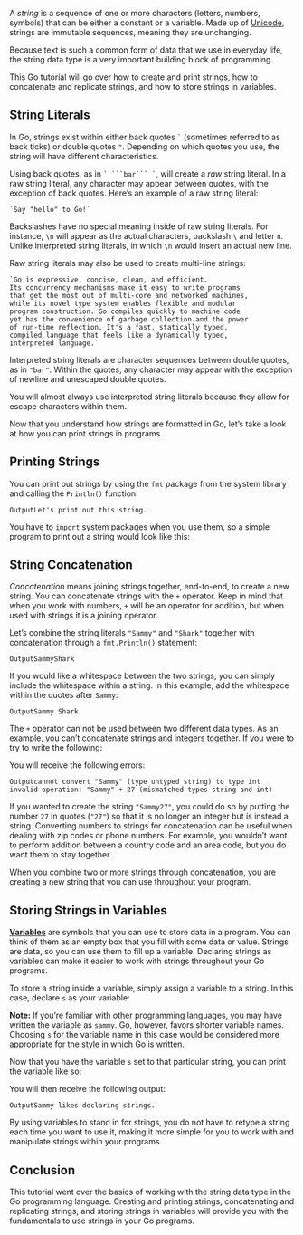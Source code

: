 A _string_ is a sequence of one or more characters (letters, numbers, symbols) that can be either a constant or a variable. Made up of [Unicode](https://unicode.org/), strings are immutable sequences, meaning they are unchanging.

Because text is such a common form of data that we use in everyday life, the string data type is a very important building block of programming.

This Go tutorial will go over how to create and print strings, how to concatenate and replicate strings, and how to store strings in variables.

## String Literals

In Go, strings exist within either back quotes `` ` `` (sometimes referred to as back ticks) or double quotes `"`. Depending on which quotes you use, the string will have different characteristics.

Using back quotes, as in `` ` ```bar``` ` ``, will create a _raw_ string literal. In a raw string literal, any character may appear between quotes, with the exception of back quotes. Here’s an example of a raw string literal:

```
`Say "hello" to Go!`
```

Backslashes have no special meaning inside of raw string literals. For instance, `\n` will appear as the actual characters, backslash `\` and letter `n`. Unlike interpreted string literals, in which `\n` would insert an actual new line.

Raw string literals may also be used to create multi-line strings:

```
`Go is expressive, concise, clean, and efficient.
Its concurrency mechanisms make it easy to write programs
that get the most out of multi-core and networked machines,
while its novel type system enables flexible and modular
program construction. Go compiles quickly to machine code
yet has the convenience of garbage collection and the power
of run-time reflection. It's a fast, statically typed,
compiled language that feels like a dynamically typed,
interpreted language.`
```

Interpreted string literals are character sequences between double quotes, as in `"bar"`. Within the quotes, any character may appear with the exception of newline and unescaped double quotes.

You will almost always use interpreted string literals because they allow for escape characters within them.

Now that you understand how strings are formatted in Go, let’s take a look at how you can print strings in programs.

## Printing Strings

You can print out strings by using the `fmt` package from the system library and calling the `Println()` function:

```
OutputLet's print out this string.
```

You have to `import` system packages when you use them, so a simple program to print out a string would look like this:

## String Concatenation

_Concatenation_ means joining strings together, end-to-end, to create a new string. You can concatenate strings with the `+` operator. Keep in mind that when you work with numbers, `+` will be an operator for addition, but when used with strings it is a joining operator.

Let’s combine the string literals `"Sammy"` and `"Shark"` together with concatenation through a `fmt.Println()` statement:

```
OutputSammyShark
```

If you would like a whitespace between the two strings, you can simply include the whitespace within a string. In this example, add the whitespace within the quotes after `Sammy`:

```
OutputSammy Shark
```

The `+` operator can not be used between two different data types. As an example, you can’t concatenate strings and integers together. If you were to try to write the following:

You will receive the following errors:

```
Outputcannot convert "Sammy" (type untyped string) to type int
invalid operation: "Sammy" + 27 (mismatched types string and int)
```

If you wanted to create the string `"Sammy27"`, you could do so by putting the number `27` in quotes (`"27"`) so that it is no longer an integer but is instead a string. Converting numbers to strings for concatenation can be useful when dealing with zip codes or phone numbers. For example, you wouldn’t want to perform addition between a country code and an area code, but you do want them to stay together.

When you combine two or more strings through concatenation, you are creating a new string that you can use throughout your program.

## Storing Strings in Variables

**[Variables](https://www.digitalocean.com/community/tutorials/how-to-use-variables-in-go)** are symbols that you can use to store data in a program. You can think of them as an empty box that you fill with some data or value. Strings are data, so you can use them to fill up a variable. Declaring strings as variables can make it easier to work with strings throughout your Go programs.

To store a string inside a variable, simply assign a variable to a string. In this case, declare `s` as your variable:

**Note:** If you’re familiar with other programming languages, you may have written the variable as `sammy`. Go, however, favors shorter variable names. Choosing `s` for the variable name in this case would be considered more appropriate for the style in which Go is written.

Now that you have the variable `s` set to that particular string, you can print the variable like so:

You will then receive the following output:

```
OutputSammy likes declaring strings.
```

By using variables to stand in for strings, you do not have to retype a string each time you want to use it, making it more simple for you to work with and manipulate strings within your programs.

## Conclusion

This tutorial went over the basics of working with the string data type in the Go programming language. Creating and printing strings, concatenating and replicating strings, and storing strings in variables will provide you with the fundamentals to use strings in your Go programs.